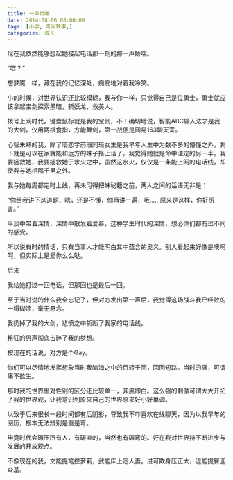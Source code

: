 ```yaml
---
title: 一声娇喘
date: 2014-08-06 08:00:00
tags: [小学, 奇闻轶事,]
categories: 成长
---
```


现在我依然能够想起她接起电话那一刻的那一声娇喘。


“喂？”


想梦魇一样，藏在我的记忆深处，痴痴地对着我冷笑。
 

小的时候，对世界认识还比较模糊，我与你一样，只觉得自己是位勇士，勇士就应该拿起宝剑探索黑暗，斩妖龙，救美人。
 

拨号上网时代，键盘鼠标就是我的宝剑，不！确切地说，智能ABC输入法才是我的大剑，仅用两根食指，方能舞剑，第一战便是网易163聊天室。
 

心智未熟的我，除了暗恋学前班同班女生是我早年人生中为数不多的懵懂之外，剩下就是可以在家就能和远方的妹子搭上话了，我觉得她就是命中注定的另一半，我要拯救她，我要拯救她于水火之中，虽然这水火，仅仅是一条能上网的电话线，却使我与她相隔千里之外。
 

我与她每周都定时上线，再未习得把妹秘籍之前，两人之间的话语无非是：
 

“你给我讲下这道题，嗯，还是不懂，你再讲一遍，哦……原来是这样，你好厉害。”
 

平淡中带着深情，深情中散发着爱慕，这种学生时代的深情，想必你们都有过不同的感受。
 

所以说有时的情话，只有当事人才能明白其中蕴含的奥义。别人看起来好像是噢呵呵，但实际上是爱你么么哒。
 

后来
 

我给她打过一回电话，但那回也是最后一回。
 

至于当时说的什么我全忘记了，但对方发出第一声后，我觉得这场战斗我已经败的一塌糊涂，毫无悬念。
 

我扔掉了我的大剑，悲愤之中斩断了我家的电话线。
 

粗狂的男声彻底击碎了我的梦想。
 

按现在的话说，对方是个Gay。


你们可以尽情地发挥想象当时我脑海之中的百转千回，回回短路。当时的痛，可谓痛不欲生。
 

那时我的世界里对性别的区分还比较单一，非黑即白。这么强的刺激可谓大大开拓了我的世界观，让我意识到原来自己的世界原来好小好单调。
 

以致于后来很长一段时间都有后阴影，导致我不咋喜欢在线聊天，因为以我早年的阅历，根本无法辨别是直是弯。
 

毕竟时代会碾压所有人，有碾直的，当然也有碾弯的。好在我对世界持不断进步与发展的开放观点。
 

不像现在的我，文能提笔控萝莉，武能床上定人妻。进可欺身压正太，退能提臀迎众基。


